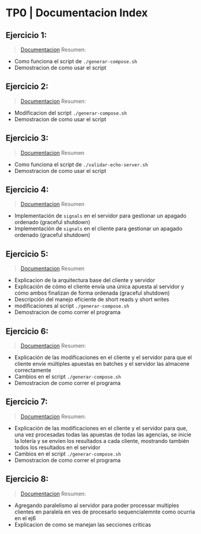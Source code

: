 # TP0 | Documentacion Index

## Ejercicio 1:
> [Documentacion](https://github.com/SantiSev/tp0-santisev/blob/ej1/README.md)
Resumen:
- Como funciona el script de `./generar-compose.sh`
- Demostracion de como usar el script

## Ejercicio 2:
> [Documentacion](https://github.com/SantiSev/tp0-santisev/blob/ej2/README.md)
Resumen:
- Modificacion del script `./generar-compose.sh`
- Demostracion de como usar el script

## Ejercicio 3:
> [Documentacion](https://github.com/SantiSev/tp0-santisev/blob/ej3/README.md)
Resumen
- Como funciona el script de `./validar-echo-server.sh`
- Demostracion de como usar el script

## Ejercicio 4:
> [Documentacion](https://github.com/SantiSev/tp0-santisev/blob/ej4/README.md)
Resumen
- Implementación de `signals` en el servidor para gestionar un apagado ordenado (graceful shutdown)
- Implementación de `signals` en el cliente para gestionar un apagado ordenado (graceful shutdown)

## Ejercicio 5:
> [Documentacion](https://github.com/SantiSev/tp0-santisev/blob/ej5/README.md)
Resumen
- Explicacion de la arquitectura base del cliente y servidor
- Explicación de cómo el cliente envía una única apuesta al servidor y cómo ambos finalizan de forma ordenada (graceful shutdown)
- Descripción del manejo eficiente de short reads y short writes
- modificaciones al script `./generar-compose.sh`
- Demostracion de como correr el programa

## Ejercicio 6:
> [Documentacion](https://github.com/SantiSev/tp0-santisev/blob/ej6/README.md)
Resumen:
- Explicación de las modificaciones en el cliente y el servidor para que el cliente envíe múltiples apuestas en batches y el servidor las almacene correctamente
- Cambios en el script `./generar-compose.sh`
- Demostracion de como correr el programa

## Ejercicio 7:
> [Documentacion](https://github.com/SantiSev/tp0-santisev/blob/ej7/README.md)
Resumen:
- Explicación de las modificaciones en el cliente y el servidor para que, una vez procesadas todas las apuestas de todas las agencias, se inicie la lotería y se envíen los resultados a cada cliente, mostrando también todos los resultados en el servidor
- Cambios en el script `./generar-compose.sh`
- Demostracion de como correr el programa

## Ejercicio 8:
> [Documentacion](https://github.com/SantiSev/tp0-santisev/blob/ej8/README.md)
Resumen:
- Agregando paralelismo al servidor para poder processar multiples clientes en paralela en ves de procesarlo sequencialemnte como ocurria en el ej6
- Explicacion de como se manejan las secciones criticas
